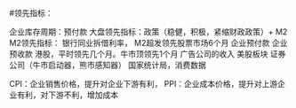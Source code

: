 #领先指标：

企业库存周期：预付款
大盘领先指标：政策（稳健，积极，紧缩财政政策）+ M2
M2领先指标： 银行同业拆借利率， M2超发领先股票市场6个月
企业预付款
企业预收款
港股，平时领先几个月。牛市顶领先1个月
广告公司的收入
美股板块
证券公司（牛市启动器，熊市感知器）
国家统计局，消费数据

CPI：企业销售价格，提升对企业下游有利，
PPI：企业成本价格，提升对上游企业有利，对下游不利，增加成本
